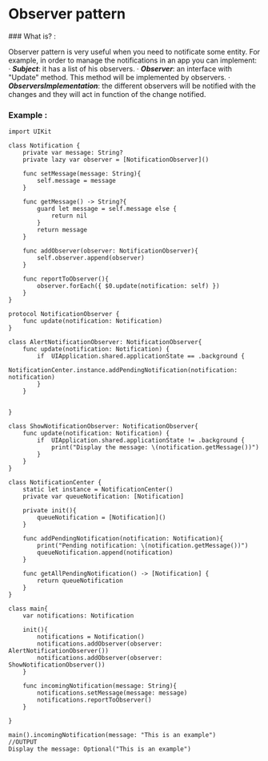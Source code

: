 # Observer pattern

### What is? :

Observer pattern is very useful when you need to notificate some entity. 
For example, in order to manage the notifications in an app you can implement: 
    · ___Subject___: it has a list of his observers. 
    · ___Observer___: an interface with "Update" method. This method will be implemented by observers.
    · ___ObserversImplementation___: the different observers will be notified with the changes and they will act in function of the change notified. 

### Example :

~~~~
import UIKit

class Notification {
    private var message: String?
    private lazy var observer = [NotificationObserver]()
    
    func setMessage(message: String){
        self.message = message
    }
    
    func getMessage() -> String?{
        guard let message = self.message else {
            return nil
        }
        return message
    }
    
    func addObserver(observer: NotificationObserver){
        self.observer.append(observer)
    }

    func reportToObserver(){
        observer.forEach({ $0.update(notification: self) })
    }
}

protocol NotificationObserver {
    func update(notification: Notification)
}

class AlertNotificationObserver: NotificationObserver{
    func update(notification: Notification) {
        if  UIApplication.shared.applicationState == .background {
            NotificationCenter.instance.addPendingNotification(notification: notification)
        }
    }
    
    
}

class ShowNotificationObserver: NotificationObserver{
    func update(notification: Notification) {
        if  UIApplication.shared.applicationState != .background {
            print("Display the message: \(notification.getMessage())")
        }
    }
}

class NotificationCenter {
    static let instance = NotificationCenter()
    private var queueNotification: [Notification]
    
    private init(){
        queueNotification = [Notification]()
    }
    
    func addPendingNotification(notification: Notification){
        print("Pending notification: \(notification.getMessage())")
        queueNotification.append(notification)
    }
    
    func getAllPendingNotification() -> [Notification] {
        return queueNotification
    }
}
    
class main{
    var notifications: Notification
    
    init(){
        notifications = Notification()
        notifications.addObserver(observer: AlertNotificationObserver())
        notifications.addObserver(observer: ShowNotificationObserver())
    }
    
    func incomingNotification(message: String){
        notifications.setMessage(message: message)
        notifications.reportToObserver()
    }
    
}

main().incomingNotification(message: "This is an example")
//OUTPUT
Display the message: Optional("This is an example")
~~~~
